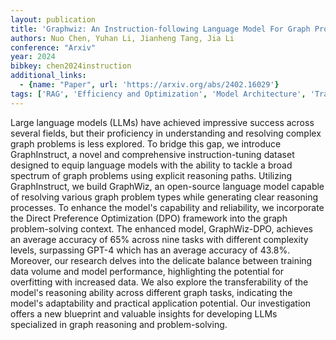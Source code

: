 ```yaml
---
layout: publication
title: 'Graphwiz: An Instruction-following Language Model For Graph Problems'
authors: Nuo Chen, Yuhan Li, Jianheng Tang, Jia Li
conference: "Arxiv"
year: 2024
bibkey: chen2024instruction
additional_links:
  - {name: "Paper", url: 'https://arxiv.org/abs/2402.16029'}
tags: ['RAG', 'Efficiency and Optimization', 'Model Architecture', 'Training Techniques', 'Tools', 'Fine-Tuning', 'GPT', 'Reinforcement Learning']
---
```

Large language models (LLMs) have achieved impressive success across several
fields, but their proficiency in understanding and resolving complex graph
problems is less explored. To bridge this gap, we introduce GraphInstruct, a
novel and comprehensive instruction-tuning dataset designed to equip language
models with the ability to tackle a broad spectrum of graph problems using
explicit reasoning paths. Utilizing GraphInstruct, we build GraphWiz, an
open-source language model capable of resolving various graph problem types
while generating clear reasoning processes. To enhance the model's capability
and reliability, we incorporate the Direct Preference Optimization (DPO)
framework into the graph problem-solving context. The enhanced model,
GraphWiz-DPO, achieves an average accuracy of 65% across nine tasks with
different complexity levels, surpassing GPT-4 which has an average accuracy of
43.8%. Moreover, our research delves into the delicate balance between training
data volume and model performance, highlighting the potential for overfitting
with increased data. We also explore the transferability of the model's
reasoning ability across different graph tasks, indicating the model's
adaptability and practical application potential. Our investigation offers a
new blueprint and valuable insights for developing LLMs specialized in graph
reasoning and problem-solving.
